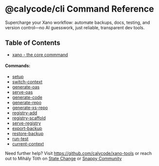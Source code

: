 # @calycode/cli Command Reference

Supercharge your Xano workflow: automate backups, docs, testing, and version control—no AI guesswork, just reliable, transparent dev tools.

## Table of Contents

- [xano - the core commmand](xano.md)
#### Commands:
- [setup](commands/setup.md)
- [switch-context](commands/switch-context.md)
- [generate-oas](commands/generate-oas.md)
- [serve-oas](commands/serve-oas.md)
- [generate-code](commands/generate-code.md)
- [generate-repo](commands/generate-repo.md)
- [generate-xs-repo](commands/generate-xs-repo.md)
- [registry-add](commands/registry-add.md)
- [registry-scaffold](commands/registry-scaffold.md)
- [serve-registry](commands/serve-registry.md)
- [export-backup](commands/export-backup.md)
- [restore-backup](commands/restore-backup.md)
- [run-test](commands/run-test.md)
- [current-context](commands/current-context.md)

Need further help? Visit https://github.com/calycode/xano-tools or reach out to Mihály Tóth on [State Change](https://statechange.ai/) or [Snappy Community](https://www.skool.com/@mihaly-toth-2040?g=snappy)
